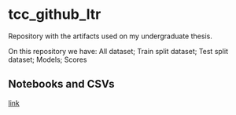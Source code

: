# tcc_github_ltr

Repository with the artifacts used on my undergraduate thesis.

On this repository we have:
    All dataset;
    Train split dataset;
    Test split dataset;
    Models;
    Scores

## Notebooks and CSVs
[link](https://drive.google.com/file/d/1pMh6iygMbZmh0sBKWWnVy1WtK4q9yHJf/view?usp=sharing)
